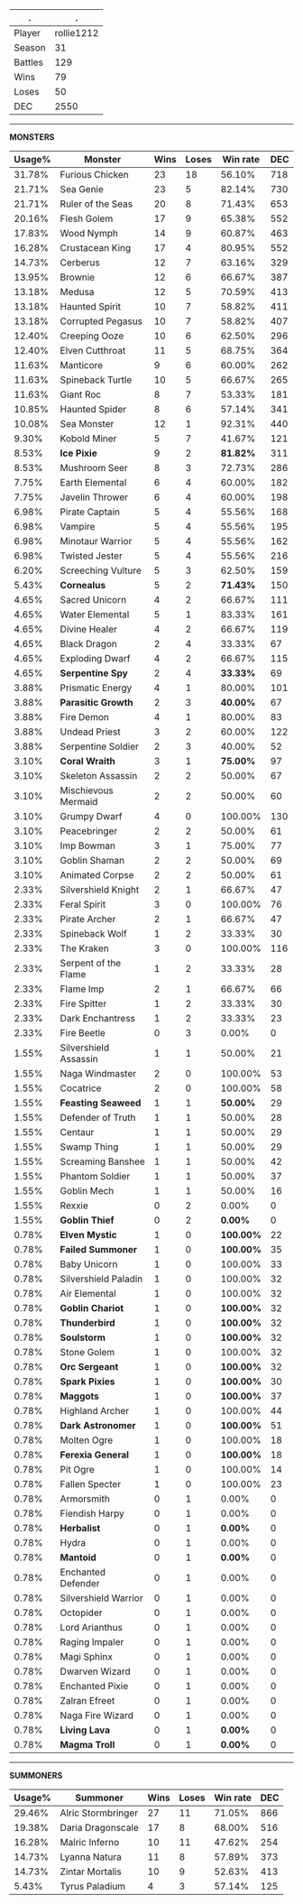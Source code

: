 .|.
|-|-
Player|rollie1212
Season|31
Battles|129
Wins|79
Loses|50
DEC|2550

---
**MONSTERS**

Usage%|Monster|Wins|Loses|Win rate|DEC|
-|-|-|-|-|-|
31.78%|Furious Chicken|23|18|56.10%|718|
21.71%|Sea Genie|23|5|82.14%|730|
21.71%|Ruler of the Seas|20|8|71.43%|653|
20.16%|Flesh Golem|17|9|65.38%|552|
17.83%|Wood Nymph|14|9|60.87%|463|
16.28%|Crustacean King|17|4|80.95%|552|
14.73%|Cerberus|12|7|63.16%|329|
13.95%|Brownie|12|6|66.67%|387|
13.18%|Medusa|12|5|70.59%|413|
13.18%|Haunted Spirit|10|7|58.82%|411|
13.18%|Corrupted Pegasus|10|7|58.82%|407|
12.40%|Creeping Ooze|10|6|62.50%|296|
12.40%|Elven Cutthroat|11|5|68.75%|364|
11.63%|Manticore|9|6|60.00%|262|
11.63%|Spineback Turtle|10|5|66.67%|265|
11.63%|Giant Roc|8|7|53.33%|181|
10.85%|Haunted Spider|8|6|57.14%|341|
10.08%|Sea Monster|12|1|92.31%|440|
9.30%|Kobold Miner|5|7|41.67%|121|
8.53%|**Ice Pixie**|9|2|**81.82%**|311|
8.53%|Mushroom Seer|8|3|72.73%|286|
7.75%|Earth Elemental|6|4|60.00%|182|
7.75%|Javelin Thrower|6|4|60.00%|198|
6.98%|Pirate Captain|5|4|55.56%|168|
6.98%|Vampire|5|4|55.56%|195|
6.98%|Minotaur Warrior|5|4|55.56%|162|
6.98%|Twisted Jester|5|4|55.56%|216|
6.20%|Screeching Vulture|5|3|62.50%|159|
5.43%|**Cornealus**|5|2|**71.43%**|150|
4.65%|Sacred Unicorn|4|2|66.67%|111|
4.65%|Water Elemental|5|1|83.33%|161|
4.65%|Divine Healer|4|2|66.67%|119|
4.65%|Black Dragon|2|4|33.33%|67|
4.65%|Exploding Dwarf|4|2|66.67%|115|
4.65%|**Serpentine Spy**|2|4|**33.33%**|69|
3.88%|Prismatic Energy|4|1|80.00%|101|
3.88%|**Parasitic Growth**|2|3|**40.00%**|67|
3.88%|Fire Demon|4|1|80.00%|83|
3.88%|Undead Priest|3|2|60.00%|122|
3.88%|Serpentine Soldier|2|3|40.00%|52|
3.10%|**Coral Wraith**|3|1|**75.00%**|97|
3.10%|Skeleton Assassin|2|2|50.00%|67|
3.10%|Mischievous Mermaid|2|2|50.00%|60|
3.10%|Grumpy Dwarf|4|0|100.00%|130|
3.10%|Peacebringer|2|2|50.00%|61|
3.10%|Imp Bowman|3|1|75.00%|77|
3.10%|Goblin Shaman|2|2|50.00%|69|
3.10%|Animated Corpse|2|2|50.00%|61|
2.33%|Silvershield Knight|2|1|66.67%|47|
2.33%|Feral Spirit|3|0|100.00%|76|
2.33%|Pirate Archer|2|1|66.67%|47|
2.33%|Spineback Wolf|1|2|33.33%|30|
2.33%|The Kraken|3|0|100.00%|116|
2.33%|Serpent of the Flame|1|2|33.33%|28|
2.33%|Flame Imp|2|1|66.67%|66|
2.33%|Fire Spitter|1|2|33.33%|30|
2.33%|Dark Enchantress|1|2|33.33%|23|
2.33%|Fire Beetle|0|3|0.00%|0|
1.55%|Silvershield Assassin|1|1|50.00%|21|
1.55%|Naga Windmaster|2|0|100.00%|53|
1.55%|Cocatrice|2|0|100.00%|58|
1.55%|**Feasting Seaweed**|1|1|**50.00%**|29|
1.55%|Defender of Truth|1|1|50.00%|28|
1.55%|Centaur|1|1|50.00%|29|
1.55%|Swamp Thing|1|1|50.00%|29|
1.55%|Screaming Banshee|1|1|50.00%|42|
1.55%|Phantom Soldier|1|1|50.00%|37|
1.55%|Goblin Mech|1|1|50.00%|16|
1.55%|Rexxie|0|2|0.00%|0|
1.55%|**Goblin Thief**|0|2|**0.00%**|0|
0.78%|**Elven Mystic**|1|0|**100.00%**|22|
0.78%|**Failed Summoner**|1|0|**100.00%**|35|
0.78%|Baby Unicorn|1|0|100.00%|33|
0.78%|Silvershield Paladin|1|0|100.00%|32|
0.78%|Air Elemental|1|0|100.00%|32|
0.78%|**Goblin Chariot**|1|0|**100.00%**|32|
0.78%|**Thunderbird**|1|0|**100.00%**|32|
0.78%|**Soulstorm**|1|0|**100.00%**|32|
0.78%|Stone Golem|1|0|100.00%|32|
0.78%|**Orc Sergeant**|1|0|**100.00%**|32|
0.78%|**Spark Pixies**|1|0|**100.00%**|30|
0.78%|**Maggots**|1|0|**100.00%**|37|
0.78%|Highland Archer|1|0|100.00%|44|
0.78%|**Dark Astronomer**|1|0|**100.00%**|51|
0.78%|Molten Ogre|1|0|100.00%|18|
0.78%|**Ferexia General**|1|0|**100.00%**|18|
0.78%|Pit Ogre|1|0|100.00%|14|
0.78%|Fallen Specter|1|0|100.00%|23|
0.78%|Armorsmith|0|1|0.00%|0|
0.78%|Fiendish Harpy|0|1|0.00%|0|
0.78%|**Herbalist**|0|1|**0.00%**|0|
0.78%|Hydra|0|1|0.00%|0|
0.78%|**Mantoid**|0|1|**0.00%**|0|
0.78%|Enchanted Defender|0|1|0.00%|0|
0.78%|Silvershield Warrior|0|1|0.00%|0|
0.78%|Octopider|0|1|0.00%|0|
0.78%|Lord Arianthus|0|1|0.00%|0|
0.78%|Raging Impaler|0|1|0.00%|0|
0.78%|Magi Sphinx|0|1|0.00%|0|
0.78%|Dwarven Wizard|0|1|0.00%|0|
0.78%|Enchanted Pixie|0|1|0.00%|0|
0.78%|Zalran Efreet|0|1|0.00%|0|
0.78%|Naga Fire Wizard|0|1|0.00%|0|
0.78%|**Living Lava**|0|1|**0.00%**|0|
0.78%|**Magma Troll**|0|1|**0.00%**|0|

---
**SUMMONERS**

Usage%|Summoner|Wins|Loses|Win rate|DEC|
-|-|-|-|-|-|
29.46%|Alric Stormbringer|27|11|71.05%|866|
19.38%|Daria Dragonscale|17|8|68.00%|516|
16.28%|Malric Inferno|10|11|47.62%|254|
14.73%|Lyanna Natura|11|8|57.89%|373|
14.73%|Zintar Mortalis|10|9|52.63%|413|
5.43%|Tyrus Paladium|4|3|57.14%|125|
